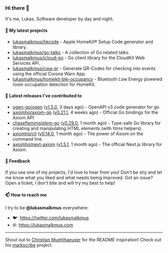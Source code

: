 ### Hi there 👋

It's me, Lukas. Software developer by day and night.

#### 🌱 My latest projects

- [lukasmalkmus/hkcode](https://github.com/lukasmalkmus/hkcode) - Apple HomeKit® Setup Code generator and library.
- [lukasmalkmus/go-talks](https://github.com/lukasmalkmus/go-talks) - A collection of Go related talks.
- [lukasmalkmus/icloud-go](https://github.com/lukasmalkmus/icloud-go) - Go client library for the CloudKit Web Services API.
- [lukasmalkmus/cwa-qr](https://github.com/lukasmalkmus/cwa-qr) - Generate QR-Codes for checking into events using the official Corona Warn App.
- [lukasmalkmus/homekit-ble-occupancy](https://github.com/lukasmalkmus/homekit-ble-occupancy) - Bluetooth Low Energy powered room occupation detection for HomeKit.

#### 🔭 Latest releases I've contributed to

- [ogen-go/ogen](https://github.com/ogen-go/ogen) ([v1.5.0](https://github.com/ogen-go/ogen/releases/tag/v1.5.0), 3 days ago) - OpenAPI v3 code generator for go
- [axiomhq/axiom-go](https://github.com/axiomhq/axiom-go) ([v0.21.1](https://github.com/axiomhq/axiom-go/releases/tag/v0.21.1), 4 weeks ago) - Official Go bindings for the Axiom API
- [chasefleming/elem-go](https://github.com/chasefleming/elem-go) ([v0.29.0](https://github.com/chasefleming/elem-go/releases/tag/v0.29.0), 1 month ago) - Type-safe Go library for creating and manipulating HTML elements (with htmx helpers).
- [axiomhq/cli](https://github.com/axiomhq/cli) ([v0.14.0](https://github.com/axiomhq/cli/releases/tag/v0.14.0), 1 month ago) - The power of Axiom on the command line.
- [axiomhq/next-axiom](https://github.com/axiomhq/next-axiom) ([v1.5.1](https://github.com/axiomhq/next-axiom/releases/tag/v1.5.1), 1 month ago) - The official Next.js library for Axiom.

#### 💬 Feedback

If you use one of my projects, I'd love to hear from you! Don't be shy and let
me know what you liked and what needs being improved. Got an issue? Open a
ticket, I don't bite and will try my best to help!

#### 📫 How to reach me

I try to be **@lukasmalkmus** everywhere:

- 🐦: https://twitter.com/lukasmalkmus
- 🌐: https://lukasmalkmus.com

---

Shout out to [Christian Muehlhaeuser](https://github.com/muesli) for the README
inspiration! Check out his [markscribe](https://github.com/muesli/markscribe)
project.
